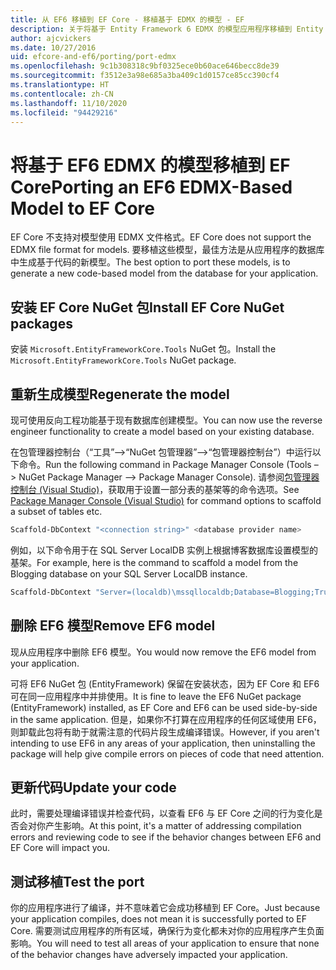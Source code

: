 ```yaml
---
title: 从 EF6 移植到 EF Core - 移植基于 EDMX 的模型 - EF
description: 关于将基于 Entity Framework 6 EDMX 的模型应用程序移植到 Entity Framework Core 的特定信息
author: ajcvickers
ms.date: 10/27/2016
uid: efcore-and-ef6/porting/port-edmx
ms.openlocfilehash: 9c1b308318c9bf0325ece0b60ace646becc8de39
ms.sourcegitcommit: f3512e3a98e685a3ba409c1d0157ce85cc390cf4
ms.translationtype: HT
ms.contentlocale: zh-CN
ms.lasthandoff: 11/10/2020
ms.locfileid: "94429216"
---
```

# <a name="porting-an-ef6-edmx-based-model-to-ef-core"></a><span data-ttu-id="a3186-103">将基于 EF6 EDMX 的模型移植到 EF Core</span><span class="sxs-lookup"><span data-stu-id="a3186-103">Porting an EF6 EDMX-Based Model to EF Core</span></span>

<span data-ttu-id="a3186-104">EF Core 不支持对模型使用 EDMX 文件格式。</span><span class="sxs-lookup"><span data-stu-id="a3186-104">EF Core does not support the EDMX file format for models.</span></span> <span data-ttu-id="a3186-105">要移植这些模型，最佳方法是从应用程序的数据库中生成基于代码的新模型。</span><span class="sxs-lookup"><span data-stu-id="a3186-105">The best option to port these models, is to generate a new code-based model from the database for your application.</span></span>

## <a name="install-ef-core-nuget-packages"></a><span data-ttu-id="a3186-106">安装 EF Core NuGet 包</span><span class="sxs-lookup"><span data-stu-id="a3186-106">Install EF Core NuGet packages</span></span>

<span data-ttu-id="a3186-107">安装 `Microsoft.EntityFrameworkCore.Tools` NuGet 包。</span><span class="sxs-lookup"><span data-stu-id="a3186-107">Install the `Microsoft.EntityFrameworkCore.Tools` NuGet package.</span></span>

## <a name="regenerate-the-model"></a><span data-ttu-id="a3186-108">重新生成模型</span><span class="sxs-lookup"><span data-stu-id="a3186-108">Regenerate the model</span></span>

<span data-ttu-id="a3186-109">现可使用反向工程功能基于现有数据库创建模型。</span><span class="sxs-lookup"><span data-stu-id="a3186-109">You can now use the reverse engineer functionality to create a model based on your existing database.</span></span>

<span data-ttu-id="a3186-110">在包管理器控制台（“工具”–>“NuGet 包管理器”–>“包管理器控制台”）中运行以下命令。</span><span class="sxs-lookup"><span data-stu-id="a3186-110">Run the following command in Package Manager Console (Tools –> NuGet Package Manager –> Package Manager Console).</span></span> <span data-ttu-id="a3186-111">请参阅[包管理器控制台 (Visual Studio)](xref:core/cli/powershell)，获取用于设置一部分表的基架等的命令选项。</span><span class="sxs-lookup"><span data-stu-id="a3186-111">See [Package Manager Console (Visual Studio)](xref:core/cli/powershell) for command options to scaffold a subset of tables etc.</span></span>

```powershell
Scaffold-DbContext "<connection string>" <database provider name>
```

<span data-ttu-id="a3186-112">例如，以下命令用于在 SQL Server LocalDB 实例上根据博客数据库设置模型的基架。</span><span class="sxs-lookup"><span data-stu-id="a3186-112">For example, here is the command to scaffold a model from the Blogging database on your SQL Server LocalDB instance.</span></span>

```powershell
Scaffold-DbContext "Server=(localdb)\mssqllocaldb;Database=Blogging;Trusted_Connection=True;" Microsoft.EntityFrameworkCore.SqlServer
```

## <a name="remove-ef6-model"></a><span data-ttu-id="a3186-113">删除 EF6 模型</span><span class="sxs-lookup"><span data-stu-id="a3186-113">Remove EF6 model</span></span>

<span data-ttu-id="a3186-114">现从应用程序中删除 EF6 模型。</span><span class="sxs-lookup"><span data-stu-id="a3186-114">You would now remove the EF6 model from your application.</span></span>

<span data-ttu-id="a3186-115">可将 EF6 NuGet 包 (EntityFramework) 保留在安装状态，因为 EF Core 和 EF6 可在同一应用程序中并排使用。</span><span class="sxs-lookup"><span data-stu-id="a3186-115">It is fine to leave the EF6 NuGet package (EntityFramework) installed, as EF Core and EF6 can be used side-by-side in the same application.</span></span> <span data-ttu-id="a3186-116">但是，如果你不打算在应用程序的任何区域使用 EF6，则卸载此包将有助于就需注意的代码片段生成编译错误。</span><span class="sxs-lookup"><span data-stu-id="a3186-116">However, if you aren't intending to use EF6 in any areas of your application, then uninstalling the package will help give compile errors on pieces of code that need attention.</span></span>

## <a name="update-your-code"></a><span data-ttu-id="a3186-117">更新代码</span><span class="sxs-lookup"><span data-stu-id="a3186-117">Update your code</span></span>

<span data-ttu-id="a3186-118">此时，需要处理编译错误并检查代码，以查看 EF6 与 EF Core 之间的行为变化是否会对你产生影响。</span><span class="sxs-lookup"><span data-stu-id="a3186-118">At this point, it's a matter of addressing compilation errors and reviewing code to see if the behavior changes between EF6 and EF Core will impact you.</span></span>

## <a name="test-the-port"></a><span data-ttu-id="a3186-119">测试移植</span><span class="sxs-lookup"><span data-stu-id="a3186-119">Test the port</span></span>

<span data-ttu-id="a3186-120">你的应用程序进行了编译，并不意味着它会成功移植到 EF Core。</span><span class="sxs-lookup"><span data-stu-id="a3186-120">Just because your application compiles, does not mean it is successfully ported to EF Core.</span></span> <span data-ttu-id="a3186-121">需要测试应用程序的所有区域，确保行为变化都未对你的应用程序产生负面影响。</span><span class="sxs-lookup"><span data-stu-id="a3186-121">You will need to test all areas of your application to ensure that none of the behavior changes have adversely impacted your application.</span></span>
